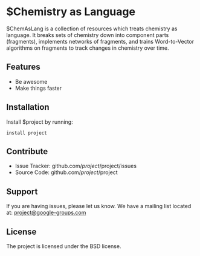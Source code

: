 $Chemistry as Language
========

$ChemAsLang is a collection of resources which treats chemistry as language. It breaks sets of chemistry down into component parts (fragments), implements networks of fragments, and trains Word-to-Vector algorithms on fragments to track changes in chemistry over time.

Features
--------

- Be awesome
- Make things faster

Installation
------------

Install $project by running:

    install project

Contribute
----------

- Issue Tracker: github.com/$project/$project/issues
- Source Code: github.com/$project/$project

Support
-------

If you are having issues, please let us know.
We have a mailing list located at: project@google-groups.com

License
-------

The project is licensed under the BSD license.
